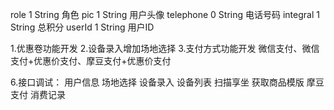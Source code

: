 role	1	String		角色
pic	1	String  		用户头像
telephone	0	String		电话号码
integral	1	String		总积分
userId	1	String		用户ID


1.优惠卷功能开发
2.设备录入增加场地选择
3.支付方式功能开发
微信支付、微信支付+优惠价支付、摩豆支付+优惠价支付

6.接口调试：
用户信息
场地选择
设备录入
设备列表
扫描享坐
获取商品模版
摩豆支付
消费记录
